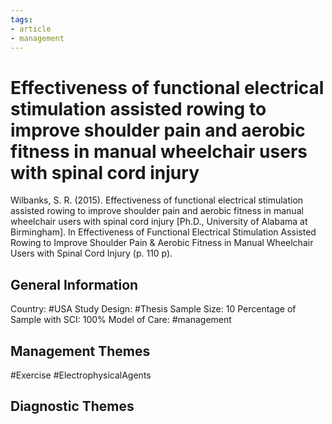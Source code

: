 ```yaml
---
tags:
- article
- management
---
```


# Effectiveness of functional electrical stimulation assisted rowing to improve shoulder pain and aerobic fitness in manual wheelchair users with spinal cord injury
Wilbanks, S. R. (2015). Effectiveness of functional electrical stimulation assisted rowing to improve shoulder pain and aerobic fitness in manual wheelchair users with spinal cord injury [Ph.D., University of Alabama at Birmingham]. In Effectiveness of Functional Electrical Stimulation Assisted Rowing to Improve Shoulder Pain & Aerobic Fitness in Manual Wheelchair Users with Spinal Cord Injury (p. 110 p).

## General Information
Country: #USA 
Study Design: #Thesis 
Sample Size: 10
Percentage of Sample with SCI: 100%
Model of Care: #management 

## Management Themes
#Exercise #ElectrophysicalAgents 

## Diagnostic Themes
